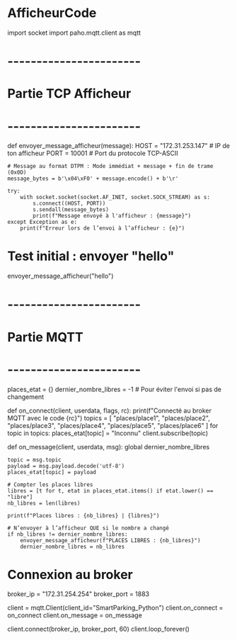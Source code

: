 # AfficheurCode
import socket
import paho.mqtt.client as mqtt
 
# -----------------------
# Partie TCP Afficheur
# -----------------------
def envoyer_message_afficheur(message):
    HOST = "172.31.253.147"  # IP de ton afficheur
    PORT = 10001             # Port du protocole TCP-ASCII
 
    # Message au format DTPM : Mode immédiat + message + fin de trame (0x0D)
    message_bytes = b'\x04\xF0' + message.encode() + b'\r'
 
    try:
        with socket.socket(socket.AF_INET, socket.SOCK_STREAM) as s:
            s.connect((HOST, PORT))
            s.sendall(message_bytes)
            print(f"Message envoyé à l'afficheur : {message}")
    except Exception as e:
        print(f"Erreur lors de l’envoi à l’afficheur : {e}")
 
# Test initial : envoyer "hello"
envoyer_message_afficheur("hello")
 
# -----------------------
# Partie MQTT
# -----------------------
places_etat = {}
dernier_nombre_libres = -1   # Pour éviter l'envoi si pas de changement
 
def on_connect(client, userdata, flags, rc):
    print(f"Connecté au broker MQTT avec le code {rc}")
    topics = [
        "places/place1", "places/place2", "places/place3",
        "places/place4", "places/place5", "places/place6"
    ]
    for topic in topics:
        places_etat[topic] = "Inconnu"
        client.subscribe(topic)
 
def on_message(client, userdata, msg):
    global dernier_nombre_libres
 
    topic = msg.topic
    payload = msg.payload.decode('utf-8')
    places_etat[topic] = payload
 
    # Compter les places libres
    libres = [t for t, etat in places_etat.items() if etat.lower() == "libre"]
    nb_libres = len(libres)
 
    print(f"Places libres : {nb_libres} | {libres}")
 
    # N’envoyer à l’afficheur QUE si le nombre a changé
    if nb_libres != dernier_nombre_libres:
        envoyer_message_afficheur(f"PLACES LIBRES : {nb_libres}")
        dernier_nombre_libres = nb_libres
 
# Connexion au broker
broker_ip = "172.31.254.254"
broker_port = 1883
 
client = mqtt.Client(client_id="SmartParking_Python")
client.on_connect = on_connect
client.on_message = on_message
 
client.connect(broker_ip, broker_port, 60)
client.loop_forever()
 
 
